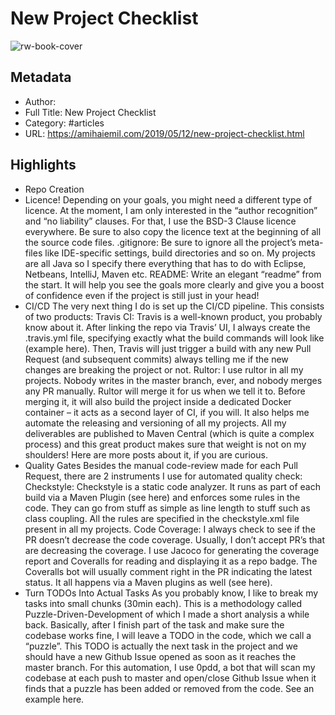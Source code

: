 # New Project Checklist

![rw-book-cover](https://readwise-assets.s3.amazonaws.com/static/images/article3.5c705a01b476.png)

## Metadata
- Author: 
- Full Title: New Project Checklist
- Category: #articles
- URL: https://amihaiemil.com/2019/05/12/new-project-checklist.html

## Highlights
- Repo Creation
- Licence! Depending on your goals, you might need a different type of licence. At the moment, I am only interested in the “author recognition” and “no liability” clauses. For that, I use the BSD-3 Clause licence everywhere. Be sure to also copy the licence text at the beginning of all the source code files.
  .gitignore: Be sure to ignore all the project’s meta-files like IDE-specific settings, build directories and so on. My projects are all Java so I specify there everything that has to do with Eclipse, Netbeans, IntelliJ, Maven etc.
  README: Write an elegant “readme” from the start. It will help you see the goals more clearly and give you a boost of confidence even if the project is still just in your head!
- CI/CD
  The very next thing I do is set up the CI/CD pipeline. This consists of two products:
  Travis CI: Travis is a well-known product, you probably know about it. After linking the repo via Travis’ UI, I always create the .travis.yml file, specifying exactly what the build commands will look like (example here). Then, Travis will just trigger a build with any new Pull Request (and subsequent commits) always telling me if the new changes are breaking the project or not.
  Rultor: I use rultor in all my projects. Nobody writes in the master branch, ever, and nobody merges any PR manually. Rultor will merge it for us when we tell it to. Before merging it, it will also build the project inside a dedicated Docker container – it acts as a second layer of CI, if you will.
  It also helps me automate the releasing and versioning of all my projects. All my deliverables are published to Maven Central (which is quite a complex process) and this great product makes sure that weight is not on my shoulders! Here are more posts about it, if you are curious.
- Quality Gates
  Besides the manual code-review made for each Pull Request, there are 2 instruments I use for automated quality check:
  Checkstyle: Checkstyle is a static code analyzer. It runs as part of each build via a Maven Plugin (see here) and enforces some rules in the code. They can go from stuff as simple as line length to stuff such as class coupling. All the rules are specified in the checkstyle.xml file present in all my projects.
  Code Coverage: I always check to see if the PR doesn’t decrease the code coverage. Usually, I don’t accept PR’s that are decreasing the coverage. I use Jacoco for generating the coverage report and Coveralls for reading and displaying it as a repo badge. The Coveralls bot will usually comment right in the PR indicating the latest status. It all happens via a Maven plugins as well (see here).
- Turn TODOs Into Actual Tasks
  As you probably know, I like to break my tasks into small chunks (30min each). This is a methodology called Puzzle-Driven-Development of which I made a short analysis a while back. Basically, after I finish part of the task and make sure the codebase works fine, I will leave a TODO in the code, which we call a “puzzle”. This TODO is actually the next task in the project and we should have a new Github Issue opened as soon as it reaches the master branch.
  For this automation, I use 0pdd, a bot that will scan my codebase at each push to master and open/close Github Issue when it finds that a puzzle has been added or removed from the code. See an example here.
